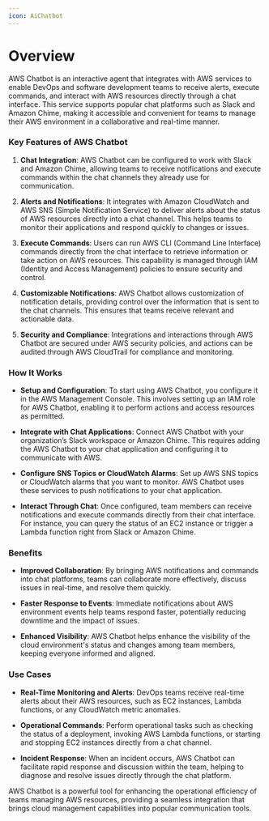 ```yaml
---
icon: AiChatbot
---
```

# Overview

AWS Chatbot is an interactive agent that integrates with AWS services to enable DevOps and software development teams to receive alerts, execute commands, and interact with AWS resources directly through a chat interface. This service supports popular chat platforms such as Slack and Amazon Chime, making it accessible and convenient for teams to manage their AWS environment in a collaborative and real-time manner.

### Key Features of AWS Chatbot

1. **Chat Integration**: AWS Chatbot can be configured to work with Slack and Amazon Chime, allowing teams to receive notifications and execute commands within the chat channels they already use for communication.
    
2. **Alerts and Notifications**: It integrates with Amazon CloudWatch and AWS SNS (Simple Notification Service) to deliver alerts about the status of AWS resources directly into a chat channel. This helps teams to monitor their applications and respond quickly to changes or issues.
    
3. **Execute Commands**: Users can run AWS CLI (Command Line Interface) commands directly from the chat interface to retrieve information or take action on AWS resources. This capability is managed through IAM (Identity and Access Management) policies to ensure security and control.
    
4. **Customizable Notifications**: AWS Chatbot allows customization of notification details, providing control over the information that is sent to the chat channels. This ensures that teams receive relevant and actionable data.
    
5. **Security and Compliance**: Integrations and interactions through AWS Chatbot are secured under AWS security policies, and actions can be audited through AWS CloudTrail for compliance and monitoring.
    

### How It Works

- **Setup and Configuration**: To start using AWS Chatbot, you configure it in the AWS Management Console. This involves setting up an IAM role for AWS Chatbot, enabling it to perform actions and access resources as permitted.
    
- **Integrate with Chat Applications**: Connect AWS Chatbot with your organization’s Slack workspace or Amazon Chime. This requires adding the AWS Chatbot to your chat application and configuring it to communicate with AWS.
    
- **Configure SNS Topics or CloudWatch Alarms**: Set up AWS SNS topics or CloudWatch alarms that you want to monitor. AWS Chatbot uses these services to push notifications to your chat application.
    
- **Interact Through Chat**: Once configured, team members can receive notifications and execute commands directly from their chat interface. For instance, you can query the status of an EC2 instance or trigger a Lambda function right from Slack or Amazon Chime.
    

### Benefits

- **Improved Collaboration**: By bringing AWS notifications and commands into chat platforms, teams can collaborate more effectively, discuss issues in real-time, and resolve them quickly.
    
- **Faster Response to Events**: Immediate notifications about AWS environment events help teams respond faster, potentially reducing downtime and the impact of issues.
    
- **Enhanced Visibility**: AWS Chatbot helps enhance the visibility of the cloud environment's status and changes among team members, keeping everyone informed and aligned.
    

### Use Cases

- **Real-Time Monitoring and Alerts**: DevOps teams receive real-time alerts about their AWS resources, such as EC2 instances, Lambda functions, or any CloudWatch metric anomalies.
    
- **Operational Commands**: Perform operational tasks such as checking the status of a deployment, invoking AWS Lambda functions, or starting and stopping EC2 instances directly from a chat channel.
    
- **Incident Response**: When an incident occurs, AWS Chatbot can facilitate rapid response and discussion within the team, helping to diagnose and resolve issues directly through the chat platform.
    

AWS Chatbot is a powerful tool for enhancing the operational efficiency of teams managing AWS resources, providing a seamless integration that brings cloud management capabilities into popular communication tools.